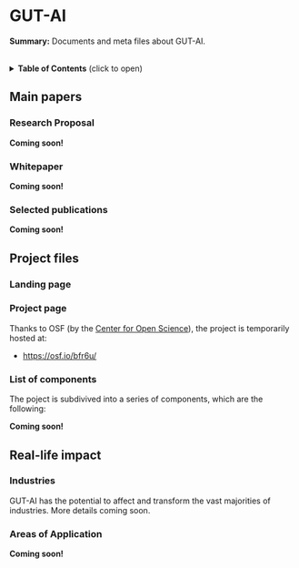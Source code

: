 # GUT-AI


__Summary:__ Documents and meta files about GUT-AI.
<br><br>

<details>
<summary><b>Table of Contents</b> (click to open)</summary>
<!-- MarkdownTOC -->

* [Main papers](#main-papers)
  * [Research Proposal](#project-files)
  * [Whitepaper](#project-files)
  * [Selected publications](#main-papers)
* [Project files](#project-files)
  * [Project files](#project-files)
  * [Project files](#project-files)
  * [Project files](#project-files)
  * [Project files](#project-files)
* [Real-life impact](#real-life-impact)
  * [Industries](#industries)
  * [Areas of Application](#areas-of-application)

<!-- /MarkdownTOC -->
</details>

## Main papers

### Research Proposal

__Coming soon!__

### Whitepaper

__Coming soon!__

### Selected publications

__Coming soon!__

## Project files

### Landing page

### Project page

Thanks to OSF (by the [Center for Open Science](https://www.cos.io/)), the project is temporarily hosted at:
- https://osf.io/bfr6u/

### List of components

The poject is subdivived into a series of components, which are the following:

__Coming soon!__

## Real-life impact

### Industries

GUT-AI has the potential to affect and transform the vast majorities of industries. More details coming soon.

### Areas of Application

__Coming soon!__
